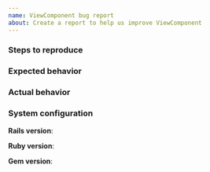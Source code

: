 ```yaml
---
name: ViewComponent bug report
about: Create a report to help us improve ViewComponent
---
```


<!--
When opening an issue to describe a bug, it's helpful to provide steps to reproduce it, either with failing tests in a pull request, or by sharing a repository that demonstrates the issue. See CONTRIBUTING.md for more details.
-->

### Steps to reproduce
<!-- Provide a series of steps or, better yet, a link to a repo to demonstrate the bug you've identified. -->

### Expected behavior
<!-- Tell us what should happen -->

### Actual behavior
<!-- Tell us what happens instead -->

### System configuration
**Rails version**:

**Ruby version**:

**Gem version**:
